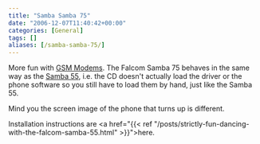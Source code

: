 ```yaml
---
title: "Samba Samba 75"
date: "2006-12-07T11:40:42+00:00"
categories: [General]
tags: []
aliases: [/samba-samba-75/]
---
```


More fun with <a href="http://www.openxtra.co.uk/products/sms-modems/index.html">GSM Modems</a>. The Falcom Samba 75 behaves in the same way as the <a href="http://www.openxtra.co.uk/products/sms-modems/samba55/index.html">Samba 55</a>, i.e. the CD doesn't actually load the driver or the phone software so you still have to load them by hand, just like the Samba 55.

Mind you the screen image of the phone that turns up is different.

Installation instructions are <a href="{{< ref "/posts/strictly-fun-dancing-with-the-falcom-samba-55.html" >}}">here</a>.
